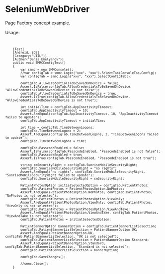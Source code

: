 # SeleniumWebDriver

Page Factory concept example.

Usage:
<code>

        [Test]
        [Android, iOS]
        [Category("UTIL")]
        [Author("Denis Emelyanov")]
        public void SMMCConfigTest()
        {
            var smmc = new SMMConsole();
            //var configTab = smmc.Login("xxx", "xxx").SelectTab(ConsoleTab.Config);
            var configTab = smmc.Login("xxx", "xxx").SelectConfigTab();

            configTab.AllowCredentialsToBeSavedOnDevice = false;
            Assert.IsFalse(configTab.AllowCredentialsToBeSavedOnDevice, "AllowCredentialsToBeSavedOnDevice is not false");
            configTab.AllowCredentialsToBeSavedOnDevice = true;
            Assert.IsTrue(configTab.AllowCredentialsToBeSavedOnDevice, "AllowCredentialsToBeSavedOnDevice is not true");

            int initialTime = configTab.AppInactivityTimeout;
            configTab.AppInactivityTimeout = 10;
            Assert.AreEqual(configTab.AppInactivityTimeout, 10, "AppInactivityTimeout failed to update");
            configTab.AppInactivityTimeout = initialTime;            

            int time = configTab.TimeBetweenLogons;
            configTab.TimeBetweenLogons = 2;
            Assert.AreEqual(configTab.TimeBetweenLogons, 2, "TimeBetweenLogons failed to update");
            configTab.TimeBetweenLogons = time;

            configTab.PasscodeEnabled = false;
            Assert.IsFalse(configTab.PasscodeEnabled, "PasscodeEnabled is not false");
            configTab.PasscodeEnabled = true;
            Assert.IsTrue(configTab.PasscodeEnabled, "PasscodeEnabled is not true");

            string smSecurityRight = configTab.SunriseMobileSecurityRight;
            configTab.SunriseMobileSecurityRight = "no rights";
            Assert.AreEqual("no rights", configTab.SunriseMobileSecurityRight, "SunriseMobileSecurityRight failed to update");
            configTab.SunriseMobileSecurityRight = smSecurityRight;

            PatientPhotosOption initialSelectedOption = configTab.PatientPhotos;
            configTab.PatientPhotos = PatientPhotosOption.NoPhotos;
            Assert.AreEqual(PatientPhotosOption.NoPhotos, configTab.PatientPhotos, "NoPhotos is not selected");
            configTab.PatientPhotos = PatientPhotosOption.ViewOnly;
            Assert.AreEqual(PatientPhotosOption.ViewOnly, configTab.PatientPhotos, "ViewOnly is not selected");
            configTab.PatientPhotos = PatientPhotosOption.ViewAndTake;
            Assert.AreEqual(PatientPhotosOption.ViewAndTake, configTab.PatientPhotos, "ViewAndTake is not selected");
            configTab.PatientPhotos = initialSelectedOption;

            PatientBannerOption bannerOption = configTab.PatientBannerListSelection;
            configTab.PatientBannerListSelection = PatientBannerOption.UK;
            Assert.AreEqual(PatientBannerOption.UK, configTab.PatientBannerListSelection, "UK is not selected");
            configTab.PatientBannerListSelection = PatientBannerOption.Standard;
            Assert.AreEqual(PatientBannerOption.Standard, configTab.PatientBannerListSelection, "Standard is not selected");
            configTab.PatientBannerListSelection = bannerOption;

            configTab.SaveChanges();

            //smmc.Close();
        }

</code>
